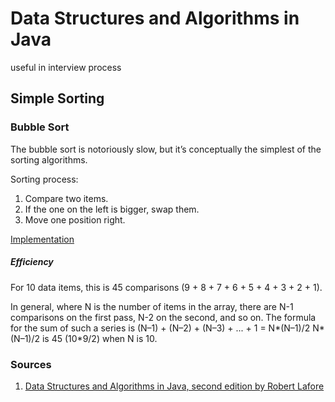 # Data Structures and Algorithms in Java
useful in interview process

## Simple Sorting

### Bubble Sort

The bubble sort is notoriously slow, but it’s conceptually the simplest of the sorting algorithms.

Sorting process:

1. Compare two items.
2. If the one on the left is bigger, swap them.
3. Move one position right.

[Implementation](https://github.com/donbeave/interview/blob/master/src/main/java/com/zhokhov/interview/sorting/BubbleSort.java)

##### Efficiency

For 10 data items, this is 45 comparisons (9 + 8 + 7 + 6 + 5 + 4 + 3 + 2 + 1).

In general, where N is the number of items in the array, there are N-1 comparisons on the first pass, N-2 on the second, and so on. The formula for the sum of such a series is
(N–1) + (N–2) + (N–3) + ... + 1 = N*(N–1)/2 N*(N–1)/2 is 45 (10*9/2) when N is 10.


### Sources

1. [Data Structures and Algorithms in Java, second edition by Robert Lafore](http://rineshpk.weebly.com/uploads/1/8/2/0/1820991/data_structures_and_algorithms_in_javatqw_darksiderg.pdf)
